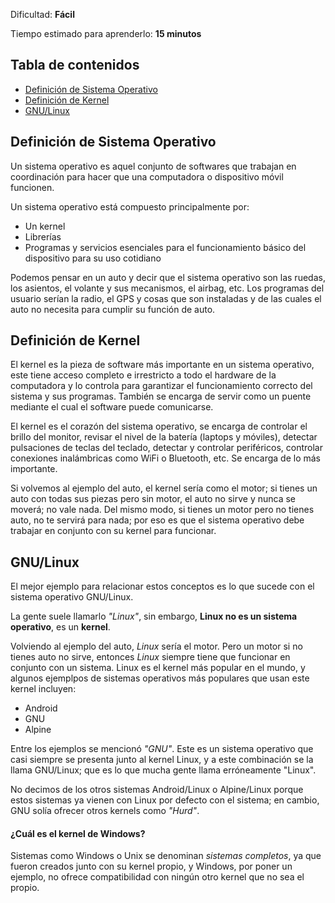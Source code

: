 Dificultad: **Fácil**

Tiempo estimado para aprenderlo: **15 minutos**

## Tabla de contenidos
- [Definición de Sistema Operativo](#definición-de-sistema-operativo)
- [Definición de Kernel](#definición-de-kernel)
- [GNU/Linux](#gnulinux)

## Definición de Sistema Operativo

Un sistema operativo es aquel conjunto de softwares que trabajan en coordinación para hacer que una computadora o dispositivo móvil funcionen.

Un sistema operativo está compuesto principalmente por:
- Un kernel
- Librerías
- Programas y servicios esenciales para el funcionamiento básico del dispositivo para su uso cotidiano

Podemos pensar en un auto y decir que el sistema operativo son las ruedas, los asientos, el volante y sus mecanismos, el airbag, etc.
Los programas del usuario serían la radio, el GPS y cosas que son instaladas y de las cuales el auto no necesita para cumplir su función de auto.

## Definición de Kernel

El kernel es la pieza de software más importante en un sistema operativo, este tiene acceso completo e irrestricto a todo el hardware de la computadora y lo controla para garantizar el funcionamiento correcto del sistema y sus programas. También se encarga de servir como un puente mediante el cual el software puede comunicarse.

El kernel es el corazón del sistema operativo, se encarga de controlar el brillo del monitor, revisar el nivel de la batería (laptops y móviles), detectar pulsaciones de teclas del teclado, detectar y controlar periféricos, controlar conexiones inalámbricas como WiFi o Bluetooth, etc. Se encarga de lo más importante.

Si volvemos al ejemplo del auto, el kernel sería como el motor; si tienes un auto con todas sus piezas pero sin motor, el auto no sirve y nunca se moverá; no vale nada. Del mismo modo, si tienes un motor pero no tienes auto, no te servirá para nada; por eso es que el sistema operativo debe trabajar en conjunto con su kernel para funcionar.

## GNU/Linux

El mejor ejemplo para relacionar estos conceptos es lo que sucede con el sistema operativo GNU/Linux.

La gente suele llamarlo *"Linux"*, sin embargo, **Linux no es un sistema operativo**, es un **kernel**.

Volviendo al ejemplo del auto, *Linux* sería el motor. Pero un motor si no tienes auto no sirve, entonces *Linux* siempre tiene que funcionar en conjunto con un sistema. Linux es el kernel más popular en el mundo, y algunos ejemplpos de sistemas operativos más populares que usan este kernel incluyen:
- Android
- GNU
- Alpine

Entre los ejemplos se mencionó *"GNU"*. Este es un sistema operativo que casi siempre se presenta junto al kernel Linux, y a este combinación se la llama GNU/Linux; que es lo que mucha gente llama erróneamente "Linux".

No decimos de los otros sistemas Android/Linux o Alpine/Linux porque estos sistemas ya vienen con Linux por defecto con el sistema; en cambio, GNU solía ofrecer otros kernels como *"Hurd"*.

#### ¿Cuál es el kernel de Windows?

Sistemas como Windows o Unix se denominan *sistemas completos*, ya que fueron creados junto con su kernel propio, y Windows, por poner un ejemplo, no ofrece compatibilidad con ningún otro kernel que no sea el propio.
